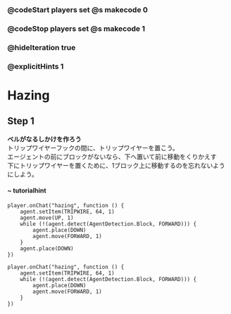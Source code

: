 ### @codeStart players set @s makecode 0
### @codeStop players set @s makecode 1

### @hideIteration true 
### @explicitHints 1


# Hazing 

## Step 1
**ベルがなるしかけを作ろう**  
トリップワイヤーフックの間に、トリップワイヤーを置こう。  
エージェントの前にブロックがないなら、下へ置いて前に移動をくりかえす  
下にトリップワイヤーを置くために、1ブロック上に移動するのを忘れないようにしよう。

#### ~ tutorialhint

```blocks
player.onChat("hazing", function () {
    agent.setItem(TRIPWIRE, 64, 1)
    agent.move(UP, 1)
    while (!(agent.detect(AgentDetection.Block, FORWARD))) {
        agent.place(DOWN)
        agent.move(FORWARD, 1)
    }
    agent.place(DOWN)
})

``` 
```ghost
player.onChat("hazing", function () {
    agent.setItem(TRIPWIRE, 64, 1)
    while (!(agent.detect(AgentDetection.Block, FORWARD))) {
        agent.place(DOWN)
        agent.move(FORWARD, 1)
    }
})
```